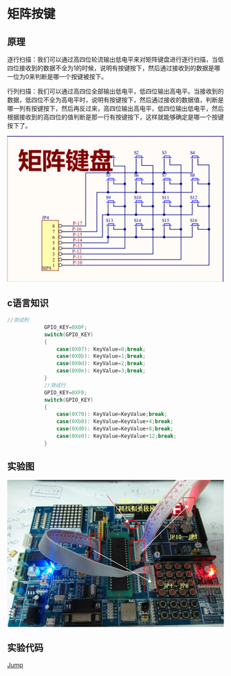 # 矩阵按键

## 原理

逐行扫描：我们可以通过高四位轮流输出低电平来对矩阵键盘进行逐行扫描，当低四位接收到的数据不全为1的时候，说明有按键按下，然后通过接收到的数据是哪一位为0来判断是哪一个按键被按下。

行列扫描：我们可以通过高四位全部输出低电平，低四位输出高电平。当接收到的数据，低四位不全为高电平时，说明有按键按下，然后通过接收的数据值，判断是哪一列有按键按下，然后再反过来，高四位输出高电平，低四位输出低电平，然后根据接收到的高四位的值判断是那一行有按键按下，这样就能够确定是哪一个按键按下了。

![jzaj1](/doc/image/jzaj1.png)


## c语言知识

```c
//测试列
			GPIO_KEY=0X0F;
			switch(GPIO_KEY)
			{
				case(0X07):	KeyValue=0;break;
				case(0X0b):	KeyValue=1;break;
				case(0X0d): KeyValue=2;break;
				case(0X0e):	KeyValue=3;break;
			}
			//测试行
			GPIO_KEY=0XF0;
			switch(GPIO_KEY)
			{
				case(0X70):	KeyValue=KeyValue;break;
				case(0Xb0):	KeyValue=KeyValue+4;break;
				case(0Xd0): KeyValue=KeyValue+8;break;
				case(0Xe0):	KeyValue=KeyValue+12;break;
			}


```

## 实验图
![syled2](/src/实验9：矩阵按键/接线图.JPG)

## 实验代码

[Jump](/src/实验9：矩阵按键/程序/main.c)